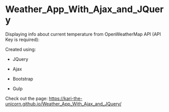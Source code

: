 # Weather_App_With_Ajax_and_JQuery
Displaying info about current temperature from OpenWeatherMap API (API Key is required):

Created using:

* JQuery 

* Ajax

* Bootstrap

* Gulp

Check out the page:  https://kari-the-unicorn.github.io/Weather_App_With_Ajax_and_JQuery/
